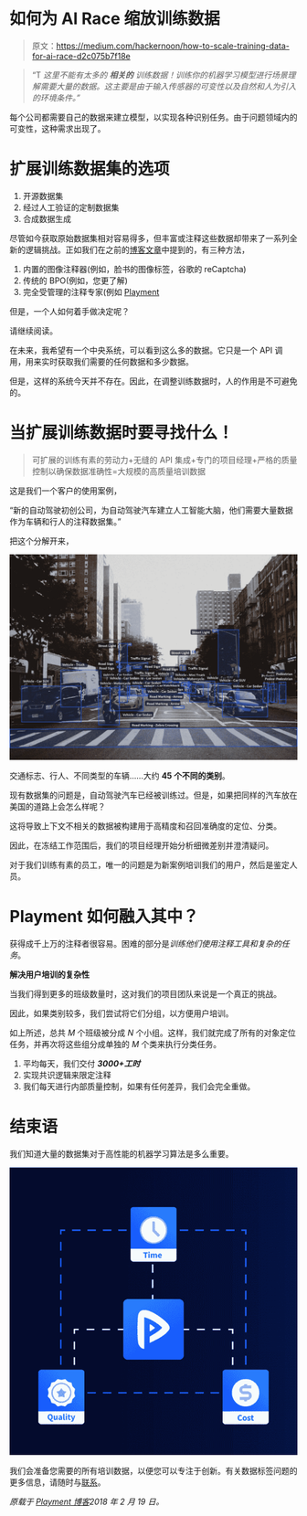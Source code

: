 # 如何为 AI Race 缩放训练数据

> 原文：<https://medium.com/hackernoon/how-to-scale-training-data-for-ai-race-d2c075b7f18e>

> “T *这里不能有太多的* ***相关的*** *训练数据！训练你的机器学习模型进行场景理解需要大量的数据。这主要是由于输入传感器的可变性以及自然和人为引入的环境条件。”*

每个公司都需要自己的数据来建立模型，以实现各种识别任务。由于问题领域内的可变性，这种需求出现了。

# 扩展训练数据集的选项

1.  开源数据集
2.  经过人工验证的定制数据集
3.  合成数据生成

尽管如今获取原始数据集相对容易得多，但丰富或注释这些数据却带来了一系列全新的逻辑挑战。正如我们在之前的[博客文章](https://blog.playment.io/training-data-for-computer-vision/)中提到的，有三种方法，

1.  内置的图像注释器(例如，脸书的图像标签，谷歌的 reCaptcha)
2.  传统的 BPO(例如，您更了解)
3.  完全受管理的注释专家(例如 [Playment](https://playment.io/)

但是，一个人如何着手做决定呢？

请继续阅读。

在未来，我希望有一个中央系统，可以看到这么多的数据。它只是一个 API 调用，用来实时获取我们需要的任何数据和多少数据。

但是，这样的系统今天并不存在。因此，在调整训练数据时，人的作用是不可避免的。

# 当扩展训练数据时要寻找什么！

> 可扩展的训练有素的劳动力+无缝的 API 集成+专门的项目经理+严格的质量控制以确保数据准确性=大规模的高质量培训数据

这是我们一个客户的使用案例，

“新的自动驾驶初创公司，为自动驾驶汽车建立人工智能大脑，他们需要大量数据作为车辆和行人的注释数据集。”

把这个分解开来，

![](img/47c87f14cb80300e1975577bdbbf31c1.png)

交通标志、行人、不同类型的车辆……大约 **45 个不同的类别**。

现有数据集的问题是，自动驾驶汽车已经被训练过。但是，如果把同样的汽车放在美国的道路上会怎么样呢？

这将导致上下文不相关的数据被构建用于高精度和召回准确度的定位、分类。

因此，在冻结工作范围后，我们的项目经理开始分析细微差别并澄清疑问。

对于我们训练有素的员工，唯一的问题是为新案例培训我们的用户，然后是鉴定人员。

# Playment 如何融入其中？

获得成千上万的注释者很容易。困难的部分是*训练他们使用注释工具和复杂的任务*。

**解决用户培训的复杂性**

当我们得到更多的班级数量时，这对我们的项目团队来说是一个真正的挑战。

因此，如果类别较多，我们尝试将它们分组，以方便用户培训。

如上所述，总共 *M* 个班级被分成 *N* 个小组。这样，我们就完成了所有的对象定位任务，并再次将这些组分成单独的 *M* 个类来执行分类任务。

1.  平均每天，我们交付 ***3000+工时***
2.  实现共识逻辑来限定注释
3.  我们每天进行内部质量控制，如果有任何差异，我们会完全重做。

# 结束语

我们知道大量的数据集对于高性能的机器学习算法是多么重要。

![](img/d951fddfcab76fdf519babd2fbe12519.png)

我们会准备您需要的所有培训数据，以便您可以专注于创新。有关数据标签问题的更多信息，请随时与[联系](https://playment.io/?utm_source=blog&utm_medium=referral&utm_content=scale_trainingdata)。

*原载于* [*Playment 博客*](https://blog.playment.io/how-to-scale-training-data-efficiently/?utm_source=hackernoon&utm_campaign=scale_trainingdata&utm_medium=referral)*2018 年 2 月 19 日。*